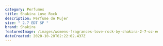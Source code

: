 ```yaml
---
category: Perfumes
title: Shakira Love Rock
description: Perfume de Mujer
size: " 2.7 EDT SP "
brand: Shakira
featuredImage: /images/womens-fragrances-love-rock-by-shakira-2-7-oz-edt-for-woman-1_2400x.jpg
dateCreated: 2020-10-20T02:22:02.437Z
---
```

